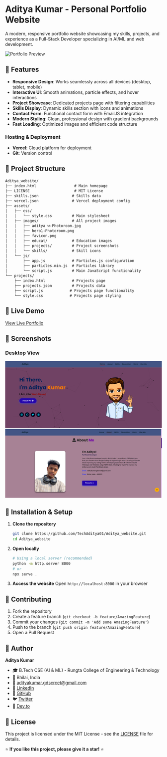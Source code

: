 # Aditya Kumar - Personal Portfolio Website

A modern, responsive portfolio website showcasing my skills, projects, and experience as a Full-Stack Developer specializing in AI/ML and web development.

![Portfolio Preview](assets/images/hero1-Photoroom.png)

## 🌟 Features

- **Responsive Design**: Works seamlessly across all devices (desktop, tablet, mobile)
- **Interactive UI**: Smooth animations, particle effects, and hover interactions
- **Project Showcase**: Dedicated projects page with filtering capabilities
- **Skills Display**: Dynamic skills section with icons and animations
- **Contact Form**: Functional contact form with EmailJS integration
- **Modern Styling**: Clean, professional design with gradient backgrounds
- **Fast Loading**: Optimized images and efficient code structure

### Hosting & Deployment
- **Vercel**: Cloud platform for deployment
- **Git**: Version control

## 📁 Project Structure

```
Aditya_website/
├── index.html                 # Main homepage
├── LICENSE                    # MIT License
├── skills.json               # Skills data
├── vercel.json               # Vercel deployment config
├── assets/
│   ├── css/
│   │   └── style.css         # Main stylesheet
│   ├── images/               # All project images
│   │   ├── aditya w-Photoroom.jpg
│   │   ├── hero1-Photoroom.png
│   │   ├── favicon.png
│   │   ├── educat/           # Education images
│   │   ├── projects/         # Project screenshots
│   │   └── skills/           # Skill icons
│   └── js/
│       ├── app.js            # Particles.js configuration
│       ├── particles.min.js  # Particles library
│       └── script.js         # Main JavaScript functionality
└── projects/
    ├── index.html            # Projects page
    ├── projects.json         # Projects data
    ├── script.js            # Projects page functionality
    └── style.css            # Projects page styling
```

## 🚀 Live Demo

[View Live Portfolio](https://aditya-portfolio-website.vercel.app)

## 📱 Screenshots

### Desktop View
![Desktop Homepage](assets/images/aditya_1.png)
![Projects Page](assets/images/Aditya_2.png)

## 🔧 Installation & Setup

1. **Clone the repository**
   ```bash
   git clone https://github.com/TechAditya01/Aditya_website.git
   cd Aditya_website
   ```

2. **Open locally**
   ```bash
   # Using a local server (recommended)
   python -m http.server 8000
   # or
   npx serve .
   ```

3. **Access the website**
   Open `http://localhost:8000` in your browser


## 🤝 Contributing

1. Fork the repository
2. Create a feature branch (`git checkout -b feature/AmazingFeature`)
3. Commit your changes (`git commit -m 'Add some AmazingFeature'`)
4. Push to the branch (`git push origin feature/AmazingFeature`)
5. Open a Pull Request

## 👤 Author

**Aditya Kumar**
- 🎓 B.Tech CSE (AI & ML) - Rungta College of Engineering & Technology
- 📍 Bhilai, India
- 📧 adityakumar.gdscrcet@gmail.com
- 💼 [LinkedIn](https://www.linkedin.com/in/aditya-kumar-46bb7524b/)
- 🐙 [GitHub](https://github.com/TechAditya01)
- 🐦 [Twitter](https://x.com/KumarAdity47357)
- 📝 [Dev.to](https://dev.to/aditya_kumar_1ed587da5d8f)

## 📄 License

This project is licensed under the MIT License - see the [LICENSE](LICENSE) file for details.

⭐ **If you like this project, please give it a star!** ⭐
